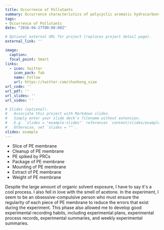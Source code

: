 ```yaml
---
title: Occurrence of Pollutants
summary: Occurrence characteristics of polycyclic aromatic hydrocarbons in multi-media (air, water, sediment pore water) of Taihu Lake (first-phase preparations).
tags:
- Occurrence of Pollutants
date: "2016-04-27T00:00:00Z"

# Optional external URL for project (replaces project detail page).
external_link: ''

image:
  caption: 
  focal_point: Smart
links:
  - icon: twitter
    icon_pack: fab
    name: Follow
    url: https://twitter.com/chunhong_xiao
url_code: ''
url_pdf: ''
url_slides: ''
url_video: ''

# Slides (optional).
#   Associate this project with Markdown slides.
#   Simply enter your slide deck's filename without extension.
#   E.g. `slides = "example-slides"` references `content/slides/example-slides.md`.
#   Otherwise, set `slides = ""`.
slides: example
---
```

* Slice of PE membrane
* Cleanup of PE membrane
* PE spiked by PRCs
* Package of PE membrane
* Mounting of PE membrane
* Extract of PE membrane
* Weight of PE membrane

Despite the large amount of organic solvent exposure, I have to say it's a cool process. I also fell in love with the smell of acetone. 
In the experiment, I seem to be an obsessive-compulsive person who must ensure the regularity of each piece of PE membrane to reduce the errors that exist during the experiment.
This phase also allowed me to develop good experimental recording habits, including experimental plans, experimental process records, experimental summaries, and weekly experimental summaries.